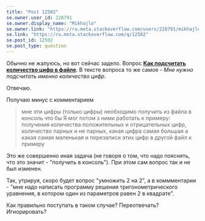 ```yaml
---
title: "Post 12502"
se.owner.user_id: 228791
se.owner.display_name: "Mikhajlo"
se.owner.link: "https://ru.meta.stackoverflow.com/users/228791/mikhajlo"
se.link: "https://ru.meta.stackoverflow.com/q/12502"
se.post_id: 12502
se.post_type: question
---
```

<p>Обычно не жалуюсь, но вот сейчас задело. Вопрос <a href="https://ru.stackoverflow.com/q/1507348/228791"><strong>Как подсчитать количество цифр в файле</strong></a>. В тексте вопроса то же самое - <em>Мне нужно подсчитать именно количество цифр</em>.</p>
<p>Отвечаю.</p>
<p>Получаю минус с комментарием</p>
<blockquote>
<p>мне эти цифры (только цифры) необходимо получить из файла в консоль что бы Я мог потом з ними работать к примеру: получения количества положительных и отрицательных цифр, количество парных и не парных, какая цифра самая большая а какая самая маленькая и перезаписи этих цифр в другой файл к примеру</p>
</blockquote>
<p>Это же совершенно иная задача (не говоря о том, что надо пояснять, что это значит - &quot;получить в консоль&quot;). При этом сам вопрос так и не был изменен.</p>
<p>Так, утрируя, скоро будет вопрос &quot;умножить 2 на 2&quot;, а в коммментарии - &quot;мне надо написать программу решения тригонометрического уравнения, в котором один из параметров равен 2 в квадрате&quot;.</p>
<p>Как правильно поступать в таком случае? Переотвечать? Игнорировать?</p>
